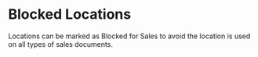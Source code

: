 # Blocked Locations

Locations can be marked as Blocked for Sales to avoid the location is used on all types of sales documents.
